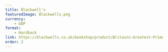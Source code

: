 ```yaml
---
title: Blackwell's
featuredImage: Blackwells.png
currency:
    - GBP
format:
    - Hardback
link: https://blackwells.co.uk/bookshop/product/Britains-Greatest-Prime-Minister-by-Martin-Hutchinson-author/9780718895631
order: 2
---
```

